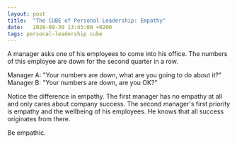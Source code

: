 ```yaml
---
layout: post
title:  "The CUBE of Personal Leadership: Empathy"
date:   2020-09-30 13:45:00 +0200
tags: personal-leadership cube
---
```

A manager asks one of his employees to come into his office. The numbers of this employee are down for the second quarter in a row.

Manager A: "Your numbers are down, what are you going to do about it?"  
Manager B: "Your numbers are down, are you OK?"

Notice the difference in empathy. The first manager has no empathy at all and only cares about company success. The second manager's first priority is empathy and the wellbeing of his employees. He knows that all success originates from there.

Be empathic.